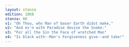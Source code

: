 ```yaml
---
layout: stanza
edition: 1868
stanza: 88
v1: "Oh Thou, who Man of baser Earth didst make,"
v2: "And ev'n with Paradise devise the Snake:"
v3: "For all the Sin the Face of wretched Man"
v4: "Is black with--Man's Forgiveness give--and take!"
---
```

